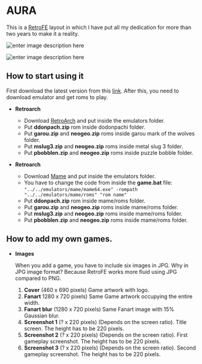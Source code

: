 
# AURA

This is a [RetroFE](http://retrofe.nl) layout in which I have put all my dedication for more than two years to make it a reality.

![enter image description here](https://dl.dropbox.com/s/deczn7e8gi312ge/aura%20menu.jpg?dl=0)

![enter image description here](https://dl.dropbox.com/s/caxcgtv527njzfs/aura%20info.jpg?dl=0)

## How to start using it

First download the latest version from this [link](https://github.com/iGarikoitz/Aura/releases). After this, you need to download emulator and get roms to play.

* **Retroarch**

	* Download [RetroArch](https://www.retroarch.com/?page=platforms) and put inside the emulators folder.
	* Put **ddonpach.zip** rom inside dodonpachi folder.
	* Put **garou.zip** and **neogeo.zip** roms inside garou mark of the wolves folder.
	* Put **mslug3.zip** and **neogeo.zip** roms inside metal slug 3 folder.
	* Put **pbobblen.zip** and **neogeo.zip** roms inside puzzle bobble folder.

* **Retroarch**
	* Download [Mame](https://www.mamedev.org/release.html) and put inside the emulators folder.
	* You have to change the code from inside the **game.bat** file:
	`"../../emulators/mame/mame64.exe" -rompath "../../emulators/mame/roms" "rom name"`
	* Put **ddonpach.zip** rom inside mame/roms folder.
	* Put **garou.zip** and **neogeo.zip** roms inside mame/roms folder.
	* Put **mslug3.zip** and **neogeo.zip** roms inside mame/roms folder.
	* Put **pbobblen.zip** and **neogeo.zip** roms inside mame/roms folder.

## How to add my own games.

* **Images**

  When you add a game, you have to include six images in JPG. Why in JPG image format? Because RetroFE works more fluid using JPG compared to PNG.

    1. **Cover** (460 x 690 pixels) Game artwork with logo.
    2. **Fanart** 1280 x 720 pixels) Same Game artwork occupying the entire width.
    3. **Fanart blur** (1280 x 720 pixels) Same Fanart image with 15% Gaussian blur.
    4. **Screenshot 1** (? x 220 pixels) (Depends on the screen ratio). Title screen. The height has to be 220 pixels.
    5. **Screenshot 2** (? x 220 pixels) (Depends on the screen ratio). First gameplay screenshot. The height has to be 220 pixels.
    6. **Screenshot 3** (? x 220 pixels) (Depends on the screen ratio). Second gameplay screenshot. The height has to be 220 pixels.
